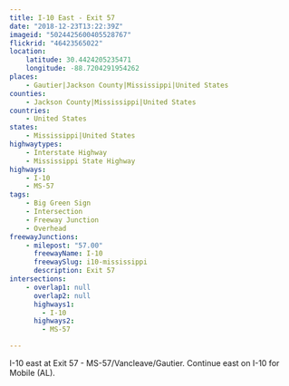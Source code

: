 ```yaml
---
title: I-10 East - Exit 57
date: "2018-12-23T13:22:39Z"
imageid: "5024425600405528767"
flickrid: "46423565022"
location:
    latitude: 30.4424205235471
    longitude: -88.7204291954262
places:
    - Gautier|Jackson County|Mississippi|United States
counties:
    - Jackson County|Mississippi|United States
countries:
    - United States
states:
    - Mississippi|United States
highwaytypes:
    - Interstate Highway
    - Mississippi State Highway
highways:
    - I-10
    - MS-57
tags:
    - Big Green Sign
    - Intersection
    - Freeway Junction
    - Overhead
freewayJunctions:
    - milepost: "57.00"
      freewayName: I-10
      freewaySlug: i10-mississippi
      description: Exit 57
intersections:
    - overlap1: null
      overlap2: null
      highways1:
        - I-10
      highways2:
        - MS-57

---
```

I-10 east at Exit 57 - MS-57/Vancleave/Gautier.  Continue east on I-10 for Mobile (AL).